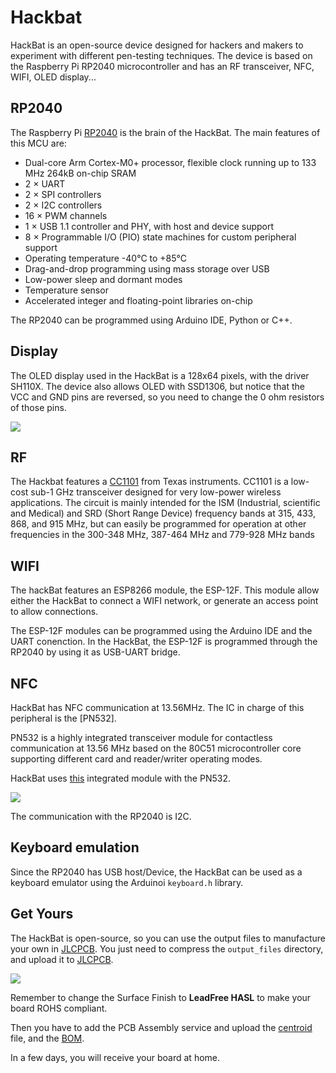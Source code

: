# Hackbat

HackBat is an open-source device designed for hackers and makers to experiment with different pen-testing techniques. The device is based on the Raspberry Pi RP2040 microcontroller and has an RF transceiver, NFC, WIFI, OLED display...

## RP2040

The Raspberry Pi [RP2040](https://www.raspberrypi.com/products/rp2040/specifications/) is the brain of the HackBat. The main features of this MCU are:

- Dual-core Arm Cortex-M0+ processor, flexible clock running up to 133 MHz 264kB on-chip SRAM
- 2 × UART 
- 2 × SPI controllers
- 2 × I2C controllers
- 16 × PWM channels
- 1 × USB 1.1 controller and PHY, with host and device support
- 8 × Programmable I/O (PIO) state machines for custom peripheral support
- Operating temperature -40°C to +85°C
- Drag-and-drop programming using mass storage over USB
- Low-power sleep and dormant modes
- Temperature sensor
- Accelerated integer and floating-point libraries on-chip

The RP2040 can be programmed using Arduino IDE, Python or C++.

## Display

The OLED display used in the HackBat is a 128x64 pixels, with the driver SH110X. The device also allows OLED with SSD1306, but notice that the VCC and GND pins are reversed, so you need to change the 0 ohm resistors of those pins.

![](./doc/oled_ps.png)

## RF

The Hackbat features a [CC1101](https://www.ti.com/product/CC1101) from Texas instruments. CC1101 is a low-cost sub-1 GHz transceiver designed for very low-power wireless applications. The circuit is mainly intended for the ISM (Industrial, scientific and Medical) and SRD (Short Range Device) frequency bands at 315, 433, 868, and 915 MHz, but can easily be programmed for operation at other frequencies in the 300-348 MHz, 387-464 MHz and 779-928 MHz bands

## WIFI

The hackBat features an ESP8266 module, the ESP-12F. This module allow either the HackBat to connect a WIFI network, or generate an access point to allow connections.

The ESP-12F modules can be programmed using the Arduino IDE and the UART conenction. In the HackBat, the ESP-12F is programmed through the RP2040 by using it as USB-UART bridge.

## NFC

HackBat has NFC communication at 13.56MHz. The IC in charge of this peripheral is the [PN532].

PN532 is a highly integrated transceiver module for contactless communication at 13.56 MHz based on the 80C51 microcontroller core supporting different card and reader/writer operating modes.

HackBat uses [this](https://es.aliexpress.com/item/1005006005040320.html?spm=a2g0o.productlist.main.13.65b05927VOBhfq&algo_pvid=9ccfed98-181b-4e28-b2be-488f5ec17187&algo_exp_id=9ccfed98-181b-4e28-b2be-488f5ec17187-6&pdp_npi=4%40dis%21EUR%218.71%210.99%21%21%2166.15%217.50%21%402103854017142998536557342eb34a%2112000035367480068%21sea%21ES%210%21AB&curPageLogUid=pD9zsZTxZuDe&utparam-url=scene%3Asearch%7Cquery_from%3A) integrated module with the PN532.

![](./doc/pn532.jpg)

The communication with the RP2040 is I2C.


## Keyboard emulation

Since the RP2040 has USB host/Device, the HackBat can be used as a keyboard emulator using the Arduinoi `keyboard.h` library.


## Get Yours

The HackBat is open-source, so you can use the output files to manufacture your own in [JLCPCB](https://jlcpcb.com/?from=controlpath). You just need to compress the `output_files` directory, and upload it to [JLCPCB](https://jlcpcb.com/?from=controlpath). 

![](./doc/jlcorder.png)

Remember to change the Surface Finish to **LeadFree HASL** to make your board ROHS compliant.

Then you have to add the PCB Assembly service and upload the [centroid](./kicad/hackbat/production_files/hackbat-all-pos.csv) file, and the [BOM](./kicad/hackbat/production_files/bom.csv). 

In a few days, you will receive your board at home.
